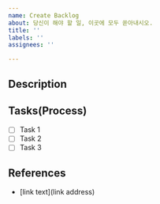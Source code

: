 ```yaml
---
name: Create Backlog
about: 당신이 해야 할 일, 이곳에 모두 쏟아내시오.
title: ''
labels: ''
assignees: ''

---
```


## Description

<!--
당신이 할 일에 대한 설명을 꼭 작성해주세요.
주의사항
- 당신이 하지 않는다고 가정하고 설명할 것
- 중학교 2학년이 이해할 정도로 상세히 설명할 것 
-->

## Tasks(Process)

- [ ] Task 1
- [ ] Task 2
- [ ] Task 3

## References

- [link text](link address)
